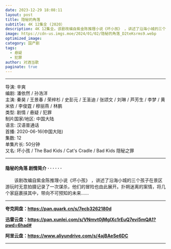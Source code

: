 ```yaml
---
date: 2023-12-29 18:08:11
layout: post
title: 隐秘的角落
subtitle: 4K 12集全 (2020）
description: 4K 12集全。该剧改编自紫金陈推理小说《坏小孩》 ，讲述了沿海小城的三个孩子在景区游玩时无意拍摄记录了一次谋杀，他们的冒险也由此展开。扑朔迷离的案情，将几个家庭裹挟其中，带向不可预知的未来...
image: https://cdn-us.imgs.moe/2024/01/02/隐秘的角落_D2teKsrms9.webp
optimized_image: 
category: 国产剧
tags:
  - 悬疑
  - 犯罪
author: 对酒当歌
paginate: true
---
```


---

导演: 辛爽  
编剧: 潘依然 / 孙浩洋  
主演: 秦昊 / 王景春 / 荣梓杉 / 史彭元 / 王圣迪 / 张颂文 / 刘琳 / 芦芳生 / 李梦 / 黄米依 / 李俊霆 / 穆丽燕 / 林鹏  
类型: 剧情 / 悬疑 / 犯罪  
制片国家/地区: 中国大陆  
语言: 汉语普通话  
首播: 2020-06-16(中国大陆)  
集数: 12  
单集片长: 50分钟  
又名: 坏小孩 / The Bad Kids / Cat's Cradle / Bad Kids 隠秘之罪  

---

#### 隐秘的角落 剧情简介 · · · · · ·

　　该剧改编自紫金陈推理小说《坏小孩》 ，讲述了沿海小城的三个孩子在景区游玩时无意拍摄记录了一次谋杀，他们的冒险也由此展开。扑朔迷离的案情，将几个家庭裹挟其中，带向不可预知的未来......

---

**夸克网盘：<https://pan.quark.cn/s/7ecb3262180d>**

**迅雷云盘：<https://pan.xunlei.com/s/VNmvt0jMgIXc1rEuQ7evi5mQA1?pwd=6had#>**

**阿里云盘：<https://www.aliyundrive.com/s/4ajBAeSe6DC>**

---
